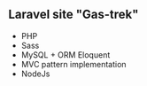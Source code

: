 ## Laravel site "Gas-trek"
- PHP
- Sass
- MySQL + ORM Eloquent
- MVC pattern implementation
- NodeJs
